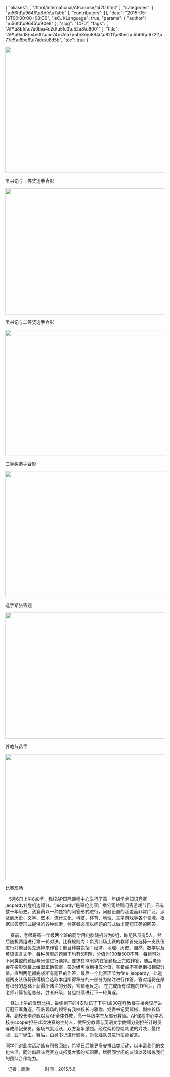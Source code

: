{
    "aliases": [
        "/html/international/APcourse/1470.html"
    ],
    "categories": [
        "\u56fd\u9645\u8bfe\u7a0b"
    ],
    "contributors": [],
    "date": "2015-05-13T00:00:00+08:00",
    "isCJKLanguage": true,
    "params": {
        "author": "\u56fd\u9645\u90e8"
    },
    "slug": "1470",
    "tags": [
        "AP\u8bfe\u7a0b\u4e2d\u5fc3\u52a8\u6001"
    ],
    "title": "AP\u9ad8\u4e00\u5e74\u7ea7\u4e3e\u884c\u82f1\u8bed\u5b66\u672f\u77e5\u8bc6\u7ade\u8d5b",
    "toc": true
}


<img
    src="https://cdn.tfls.online/mirror/full/f2d00caaed4b3618f8c5eea1015650b9cf65bfd1.jpg"
    style="display:block;margin-left:auto;margin-right:auto;"
    decoding="async"
    fetchpriority="auto"
    loading="lazy"
    height="397"
    width="600"
/>




吴书记与一等奖选手合影





<img
    src="https://cdn.tfls.online/mirror/full/031751e3c993788c0b9258b5187cc82d7050497e.jpg"
    style="display:block;margin-left:auto;margin-right:auto;"
    decoding="async"
    fetchpriority="auto"
    loading="lazy"
    height="397"
    width="600"
/>




吴书记与二等奖选手合影





<img
    src="https://cdn.tfls.online/mirror/full/cc13154b9b5ef598a0696bc01fdee1717de513f5.jpg"
    style="display:block;margin-left:auto;margin-right:auto;"
    decoding="async"
    fetchpriority="auto"
    loading="lazy"
    height="397"
    width="600"
/>




三等奖选手合影





<img
    src="https://cdn.tfls.online/mirror/full/bafb894fe06d1d6fac28b0cecf6d13cca1a69ae7.jpg"
    style="display:block;margin-left:auto;margin-right:auto;"
    decoding="async"
    fetchpriority="auto"
    loading="lazy"
    height="397"
    width="600"
/>




选手紧张答题





<img
    src="https://cdn.tfls.online/mirror/full/686ee37791e8a97d635eefde16700a77f125e9d8.jpg"
    style="display:block;margin-left:auto;margin-right:auto;"
    decoding="async"
    fetchpriority="auto"
    loading="lazy"
    height="397"
    width="600"
/>




外教与选手





<img
    src="https://cdn.tfls.online/mirror/full/f3a793a33c017864236a7edf68b3c00a59d56a11.jpg"
    style="display:block;margin-left:auto;margin-right:auto;"
    decoding="async"
    fetchpriority="auto"
    loading="lazy"
    height="397"
    width="600"
/>




比赛现场




  





   5月6日上午8点半，我校AP国际课程中心举行了高一年级学术知识竞赛jeopardy(《危机边缘》)。“jeopardy”是哥伦比亚广播公司益智问答游戏节目，已有数十年历史。该竞赛以一种独特的问答形式进行，问题设置的涵盖面非常广泛，涉及到历史、文学、艺术、流行文化、科技、体育、地理、文字游戏等各个领域。根据以答案形式提供的各种线索，参赛者必须以问题的形式做出简短正确的回答。




    赛前，老师将高一年级两个班的同学用电脑随机分为8组，每组队员有5人，然后随机两组进行第一轮对决。比赛规则为：负责此场比赛的教师首先选择一支队伍进行对题目优先选择来作答；题目种类包括：经济、地理、历史、自然、数学以及英语语言文学，每种类型的题目下均有5道题，分值为100至500不等，每组可对不同类型的题目与分值进行选择。要求在30秒内在答题板上完成作答，随后老师会在投影荧幕上给出正确答案，答对组可得到相应分值，答错或不答组倒扣相应分值。直到两组都完成所有题目的作答，最后一个比赛环节为final jeopardy，此道题两支队伍将获得机会选取本组所得积分的一部分为赌注进行作答，答对组将在原有积分的基础上获得所赌注的分数，答错组反之。 在完成所有试题的作答后，由老师计算各组总分，胜者升级，各组继续进行下一轮角逐。




    经过上午的激烈比拼，最终剩下的4支队伍于下午1点30在科教楼三楼会议厅进行冠亚军角逐。莅临现场的领导有我校校长刁雅俊、党委书记吴翼彬、副校长杨洋、副校长李晓辉以及AP全体外教，高一年级学生及部分教师。AP课程中心学术校长cooper担任此次决赛的主持人，微积分教师与英语文学教师分别担任计时员与成绩记录员。全场气氛活跃，双方竞争激烈。经过两轮惊险刺激的对决，最终冠、亚军诞生。赛后，由吴书记进行颁奖，对获胜队员进行拍照留念。




同学们对此次活动皆有积极回应，希望日后能更多安排此类活动，以丰富我们的文化生活，同时借趣味竞赛方式拓宽大家的知识面，增强同学间的友谊以及锻炼我们的团队合作能力。




  记者：商歌            时间：2015.5.6    




  



